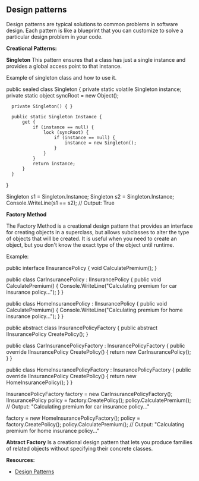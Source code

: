 ## Design patterns

Design patterns are typical solutions to common problems in software design. Each pattern is like a blueprint that you can customize to solve a particular
design problem in your code.

**Creational Patterns:**  

**Singleton**
 This pattern ensures that a class has just a single instance and provides a global access point to that instance.
 
 Example of singleton class and how to use it.
 
   public sealed class Singleton {
      private static volatile Singleton instance;
      private static object syncRoot = new Object();

      private Singleton() { }

      public static Singleton Instance {
          get {
              if (instance == null) {
                  lock (syncRoot) {
                      if (instance == null) {
                          instance = new Singleton();
                      }
                  }
              }
              return instance;
          }
      }
  }
 
 Singleton s1 = Singleton.Instance;
 Singleton s2 = Singleton.Instance;
 Console.WriteLine(s1 == s2); // Output: True

**Factory Method**

The Factory Method is a creational design pattern that provides an interface for creating objects in a superclass, but allows subclasses to alter the type of objects that will be created. It is useful when you need to create an object, but you don't know the exact type of the object until runtime.
 
Example:

public interface IInsurancePolicy {
    void CalculatePremium();
}

public class CarInsurancePolicy : IInsurancePolicy {
    public void CalculatePremium() {
        Console.WriteLine("Calculating premium for car insurance policy...");
    }
}

public class HomeInsurancePolicy : IInsurancePolicy {
    public void CalculatePremium() {
        Console.WriteLine("Calculating premium for home insurance policy...");
    }
}

public abstract class InsurancePolicyFactory {
    public abstract IInsurancePolicy CreatePolicy();
}

public class CarInsurancePolicyFactory : InsurancePolicyFactory {
    public override IInsurancePolicy CreatePolicy() {
        return new CarInsurancePolicy();
    }
}

public class HomeInsurancePolicyFactory : InsurancePolicyFactory {
    public override IInsurancePolicy CreatePolicy() {
        return new HomeInsurancePolicy();
    }
}

InsurancePolicyFactory factory = new CarInsurancePolicyFactory();
IInsurancePolicy policy = factory.CreatePolicy();
policy.CalculatePremium(); // Output: "Calculating premium for car insurance policy..."

factory = new HomeInsurancePolicyFactory();
policy = factory.CreatePolicy();
policy.CalculatePremium(); // Output: "Calculating premium for home insurance policy..."

**Abtract Factory**
Is a creational design pattern that lets you produce families of related objects without specifying their concrete classes.


**Resources:**

 - [Design Patterns](https://refactoring.guru/design-patterns)
